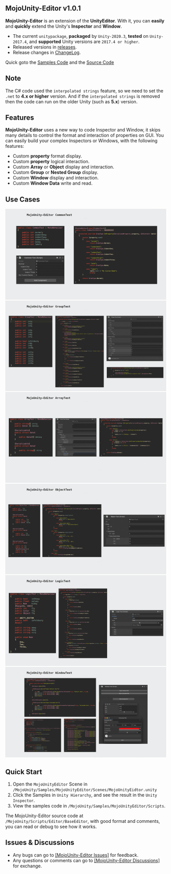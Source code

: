 ## MojoUnity-Editor v1.0.1

**MojoUnity-Editor** is an extension of the **UnityEditor**. With it, you can **easily** and **quickly** extend the Unity's **Inspector** and **Window**.

* The current `unitypackage`, **packaged** by `Unity-2020.3`, **tested** on `Unity-2017.4`, and **supported** Unity versions are `2017.4 or higher`.  
* Released versions in [releases](https://github.com/scottcgi/MojoUnity-Packages/releases).
* Release changes in [ChangeLog](./ChangeLog.md).

Quick goto the [Samples Code](Src/MojoUnity/Samples/MojoUnityEditor/Scripts/) and the [Source Code](https://github.com/scottcgi/MojoUnity-Packages/tree/main/MojoUnity-Editor/Src/MojoUnity/Scripts/Editor/BaseEditor)

## Note

The C# code used the `interpolated strings` feature, so we need to set the `.net` to **4.x or higher** version. And if the `interpolated strings` is removed then the code can run on the older Unity (such as **5.x**) version.

## Features

**MojoUnity-Editor** uses a new way to code Inspector and Window, it skips many details to control the format and interaction of properties on GUI. You can easily build your complex Inspectors or Windows, with the following features:

* Custom **property** format display.
* Custom **property** logical interaction.
* Custom **Array** or **Object** display and interaction.
* Custom **Group** or **Nested Group** display.
* Custom **Window** display and interaction.
* Custom **Window Data** write and read.

## Use Cases

![Common Test](./Images/CommonTest.png "Common Test")
![Group Test](./Images/GroupTest.png "Group Test")
![Array Test](./Images/ArrayTest.png "Array Test")
![Object Test](./Images/ObjectTest.png "Object Test")
![Logic Test](./Images/LogicTest.png "Logic Test")
![Window Test](./Images/WindowTest.png "Window Test")

## Quick Start

1. Open the `MojoUnityEditor` Scene in `/MojoUnity/Samples/MojoUnityEditor/Scenes/MojoUnityEidtor.unity`
2. Click the Samples in `Unity Hierarchy`, and see the result in the `Unity Inspector`.
3. View the samples code in `/MojoUnity/Samples/MojoUnityEditor/Scripts`.

The MojoUnity-Editor source code at `/MojoUnity/Scripts/Editor/BaseEditor`, with good format and comments, you can read or debug to see how it works.


## Issues & Discussions

* Any bugs can go to [[MojoUnity-Editor Issues]](https://github.com/scottcgi/MojoUnity-Packages/labels/MojoUnity-Editor) for feedback.
* Any questions or comments can go to [[MojoUnity-Editor Discussions]](https://github.com/scottcgi/MojoUnity-Packages/discussions/categories/mojounity-editor) for exchange.
